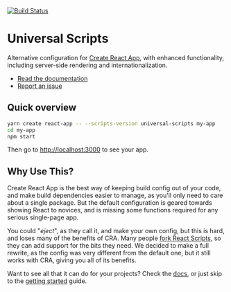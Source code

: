 [![Build Status](https://travis-ci.org/GlueDigital/universal-scripts.svg?branch=master)](https://travis-ci.org/GlueDigital/universal-scripts)

Universal Scripts
=================

Alternative configuration for [Create React App](https://github.com/facebookincubator/create-react-app), with enhanced functionality, including server-side rendering and internationalization.

- [Read the documentation](https://gluedigital.github.io/universal-scripts)
- [Report an issue](https://github.com/GlueDigital/universal-scripts/issues/new)


Quick overview
--------------

```bash
yarn create react-app -- --scripts-version universal-scripts my-app
cd my-app
npm start
```

Then go to [http://localhost:3000](http://localhost:3000) to see your app.


Why Use This?
-------------

Create React App is the best way of keeping build config out of your code, and make build dependencies easier to manage, as you'll only need to care about a single package. But the default configuration is geared towards showing React to novices, and is missing some functions required for any serious single-page app.

You could "_eject_", as they call it, and make your own config, but this is hard, and loses many of the benefits of CRA. Many people [fork React Scripts](https://medium.com/@kitze/configure-create-react-app-without-ejecting-d8450e96196a), so they can add support for the bits they need. We decided to make a full rewrite, as the config was very different from the default one, but it still works with CRA, giving you all of its benefits.

Want to see all that it can do for your projects? Check the [docs](https://gluedigital.github.io/universal-scripts), or just skip to the [getting started](https://gluedigital.github.io/universal-scripts/getting-started) guide.
